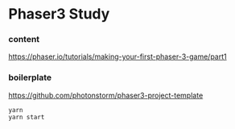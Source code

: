 # Phaser3 Study

### content
https://phaser.io/tutorials/making-your-first-phaser-3-game/part1

### boilerplate
https://github.com/photonstorm/phaser3-project-template


```
yarn
yarn start
```